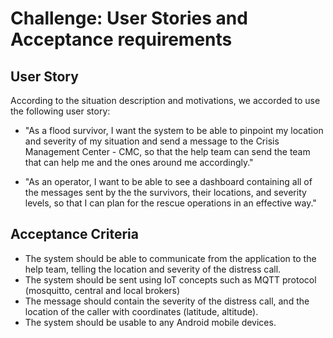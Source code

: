 # Challenge: User Stories and Acceptance requirements 


## User Story

According to the situation description and motivations, we accorded to use the following user story:

- "As a flood survivor, I want the system to be able to pinpoint my location and severity of my situation and send a message to the Crisis Management Center - CMC, so that the help team can send the team that can help me and the ones around me accordingly."

- "As an operator, I want to be able to see a dashboard containing all of the messages sent by the the survivors, their locations, and severity levels, so that I can plan for the rescue operations in an effective way."



## Acceptance Criteria

- The system should be able to communicate from the application to the help team, telling the location and severity of the distress call.
- The system should be sent using IoT concepts such as MQTT protocol (mosquitto, central and local brokers)
- The message should contain the severity of the distress call, and the location of the caller with coordinates (latitude, altitude).
- The system should be usable to any Android mobile devices.


